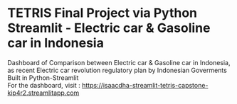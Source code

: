 # TETRIS Final Project via Python Streamlit - Electric car & Gasoline car in Indonesia
Dashboard of Comparison between Electric car & Gasoline car in Indonesia, as recent Electric car revolution regulatory plan by Indonesian Goverments  <br />
Built in Python-Streamlit <br />
For the dashboard, visit : https://isaacdha-streamlit-tetris-capstone-kip4r2.streamlitapp.com

